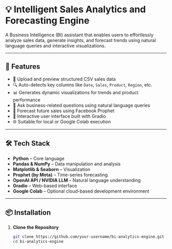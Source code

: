 # 💡 Intelligent Sales Analytics and Forecasting Engine

A Business Intelligence (BI) assistant that enables users to effortlessly analyze sales data, generate insights, and forecast trends using natural language queries and interactive visualizations.

---

## 🚀 Features

- 📂 Upload and preview structured CSV sales data
- 🔍 Auto-detects key columns like `Date`, `Sales`, `Product`, `Region`, etc.
- 📊 Generates dynamic visualizations for trends and product performance
- 🧠 Ask business-related questions using natural language queries
- 🔮 Forecast future sales using Facebook Prophet
- 🎨 Interactive user interface built with Gradio
- 🌐 Suitable for local or Google Colab execution

---

## 🛠️ Tech Stack

- **Python** – Core language
- **Pandas & NumPy** – Data manipulation and analysis
- **Matplotlib & Seaborn** – Visualization
- **Prophet (by Meta)** – Time-series forecasting
- **OpenAI API / NVIDIA LLM** – Natural language understanding
- **Gradio** – Web-based interface
- **Google Colab** – Optional cloud-based development environment

---

## 📦 Installation

1. **Clone the Repository**
   ```bash
   git clone https://github.com/your-username/bi-analytics-engine.git
   cd bi-analytics-engine
